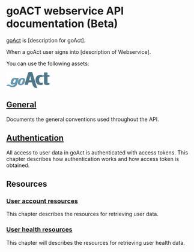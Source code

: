 # goACT webservice API documentation (Beta)

[goAct](http://www.goact.co) is [description for goAct].

When a goAct user signs into [description of Webservice].

You can use the following assets:

![goAct logo](goact-api/images/goact_logo.png)
  
## [General](goact-api/1-General.md)

Documents the general conventions used throughout the API.

## [Authentication](goact-api/2-Authentication.md)

All access to user data in goAct is authenticated with access tokens. This
chapter describes how authentication works and how access token is obtained.

## Resources

### [User account resources](goact-api/3-UserResources.md)

This chapter describes the resources for retrieving user data.

### [User health resources](goact-api/4-UserHealthInformation.md)

This chapter will describes the resources for retrieving user health data.
 